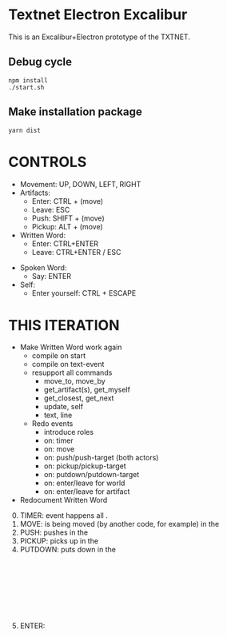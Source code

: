 # Textnet Electron Excalibur

This is an Excalibur+Electron prototype of the TXTNET.

## Debug cycle
    npm install
    ./start.sh

## Make installation package
    yarn dist

# CONTROLS
+ Movement: UP, DOWN, LEFT, RIGHT
+ Artifacts:
    + Enter:  CTRL  + (move)
    + Leave:  ESC 
    + Push:   SHIFT + (move)
    + Pickup: ALT   + (move)
+ Written Word:
    + Enter: CTRL+ENTER 
    + Leave: CTRL+ENTER / ESC
- Spoken Word:
    - Say: ENTER
- Self:
    - Enter yourself: CTRL + ESCAPE


# THIS ITERATION
- Make Written Word work again
    - compile on start
    - compile on text-event
    - resupport all commands
        - move_to, move_by
        - get_artifact(s), get_myself
        - get_closest, get_next
        - update, self
        - text, line
    - Redo events
        - introduce roles
        - on: timer
        - on: move 
        - on: push/push-target (both actors)
        - on: pickup/pickup-target
        - on: putdown/putdown-target
        - on: enter/leave for world
        - on: enter/leave for artifact
- Redocument Written Word   

0. TIMER:   event happens all <objects>.
1. MOVE:    <object> is being moved (by another code, for example) in the <world>
2. PUSH:    <subject> pushes <object> in the <world>
3. PICKUP:  <subject> picks <object> up in the <world>
4. PUTDOWN: <subject> puts <object> down in the <world>
5. ENTER:   <object> is being entered into the <world> (e.g. by player or by another code)
6. LEAVE:   <object> is removed from the <world>

Which events happen when?
Events only happen if an observer is nearby.
Observer acts as <object>, <subject> or <world>
We have to supply `role` with each event.
Then here are options:
    
    on{ event="push", handler=custom_push } -- default role is <object> always
    on{ event="push", role="object", handler=custom_push }
    function custom_push(artifact, role, direction)
        -- body
    end



# SMALL THINGS TO PLAY WITH WHEN NOT ENOUGH CONCENTRATION
- BUG: scrolling text down while typing.
- excessive position submit (e.g. pickup)
- Apple Developer certificate
- another session of documentation
- refactor positions, coords, and vector stuff
- animate entering the artifact
- animate leaving the artifact
- animate holding the artifact
- embed lua highlighting into markdown
- background & text colour overrides
- WW: support closures in spatial commands
- WW: `move_by{ distance=10, angle=45 }`
- WW: travel in chairs <- learn how to put code into chairs, make bouncing chair
- WW: supporting enter/leave events (complex)
- beautiful sprites
- good naming



# 3 YEAR PROJECT PLAN (2019–2021)

1. [x] Universe basis                       2019 Q4 Nov +
2. [x] Basic Written world                  2019 Q4 Dec +
3. [>] Persistence                          2020 Q1 Jan
4. [ ] Spoken word / gods (commands)        2020 Q1 Feb
5. [ ] Hosted universes and multiplayer     2020 Q2 Apr
6. [ ] Make a reasonably interesting game   2020 H2 Sep
7. [ ] Integrated editor with text flow     2021 H1 May
8. [ ] Advanced objects like images etc.    2021 H2 Sep
9. [ ] Advanced concepts like <health>      2021 H2 Oct


# 3. Persistence

- [x] Electron distro
- [x] Serverside universe
- [x] Client-server protocol
- [>] Rightful observers and WW


# 4. Spoken word and gods
- [ ] Artifact libraries
- ... (plan further)

# 5. Multiplayer

- [ ] Messaging library
- [ ] Address space
- [ ] Simultaneous multiplayer





----
* https://www.npmjs.com/package/bitboot